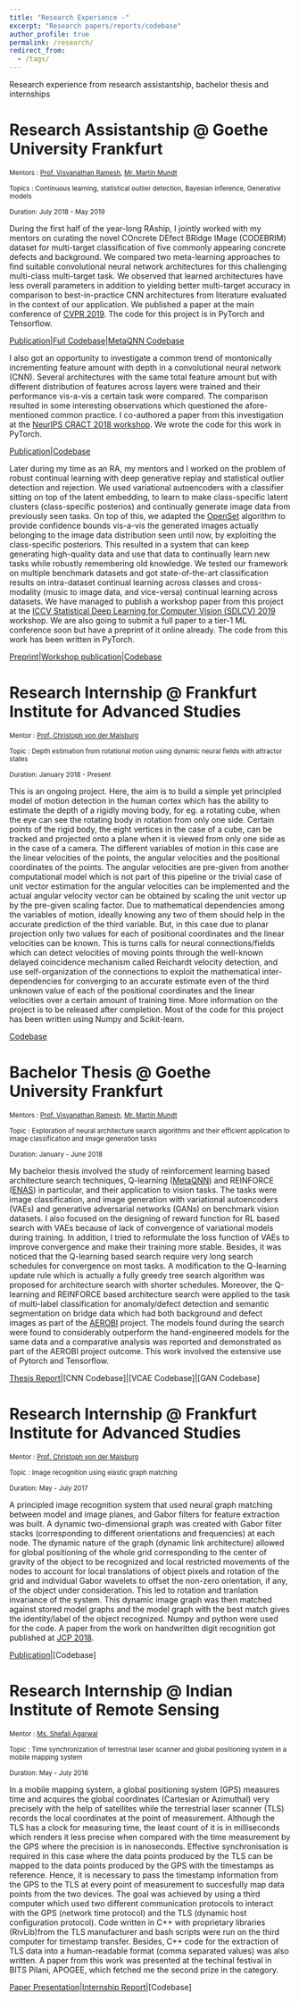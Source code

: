 ```yaml
---
title: "Research Experience -"
excerpt: "Research papers/reports/codebase"
author_profile: true
permalink: /research/
redirect_from:
  - /tags/
---
```

Research experience from research assistantship, bachelor thesis and internships

# Research Assistantship @ Goethe University Frankfurt 
<small>Mentors : [Prof. Visvanathan Ramesh], [Mr. Martin Mundt]</small> 

<small>Topics : Continuous learning, statistical outlier detection, Bayesian inference, Generative models  </small>

<small>Duration: July 2018 - May 2019</small>

<!-- [//]: # (Primarily, I have been jointly working on curating the novel COncrete DEfect BRidge IMage dataset (CODEBRIM) for multi-target classification of five commonly appearing concrete defects. We have compared two meta-learning approaches to find suitable convolutional neural network architectures for this challenging multi-class multi-target task. We have observed that learned architectures have less overall parameters in addition to yielding better multi-target accuracy in comparison to popular CNN architectures from the literature evaluated in the context of our application. We have jointly submitted a paper from this project to a tier-1 vision conference of the likes of ECCV, CVPR, ICCV etc.) 

[//]: # ([Submitted manuscript](https://drive.google.com/open?id=1Q3kgJ0BIyIb_dl-aUi-mmVzQ8xl_srfy)) -->

During the first half of the year-long RAship, I jointly worked with my mentors on curating the novel COncrete DEfect BRidge IMage (CODEBRIM) dataset for multi-target classification of five commonly appearing concrete defects and background. We compared two meta-learning approaches to find suitable convolutional neural network architectures for this challenging multi-class multi-target task. We observed that learned architectures have less overall parameters in addition to yielding better multi-target accuracy in comparison to best-in-practice CNN architectures from literature evaluated in the context of our application. We published a paper at the main conference of [CVPR 2019](http://cvpr2019.thecvf.com/). The code for this project is in PyTorch and Tensorflow.

[Publication](http://openaccess.thecvf.com/content_CVPR_2019/html/Mundt_Meta-Learning_Convolutional_Neural_Architectures_for_Multi-Target_Concrete_Defect_Classification_With_CVPR_2019_paper.html)|[Full Codebase](https://github.com/MrtnMndt/meta-learning-CODEBRIM)|[MetaQNN Codebase](https://github.com/SAGNIKMJR/CODEBRIM_MetaQNN)

I also got an opportunity to investigate a common trend of montonically incrementing feature amount with depth in a convolutional neural network (CNN). Several architectures with the same total feature amount but with different distribution of features across layers were trained and their performance vis-a-vis a certain task were compared. The comparison resulted in some interesting observations which questioned the afore-mentioned common practice. I co-authored a paper from this investigation at the [NeurIPS CRACT 2018 workshop](https://ml-critique-correct.github.io/). We wrote the code for this work in PyTorch.

[Publication](https://arxiv.org/abs/1812.05836)|[Codebase](https://github.com/MrtnMndt/Rethinking_CNN_Layerwise_Feature_Amounts)

Later during my time as an RA, my mentors and I worked on the problem of robust continual learning with deep generative replay and statistical outlier detection and rejection.  We used variational autoencoders with a classifier sitting on top of the latent embedding, to learn to make class-specific latent clusters (class-specific posterios) and continually generate image data from previously seen tasks. On top of this, we adapted the [OpenSet](https://arxiv.org/abs/1511.06233) algorithm to provide confidence bounds vis-a-vis the generated images actually belonging to the image data distribution seen until now, by exploiting the class-specific posteriors. This resulted in a system that can keep generating high-quality data and use that data to continually learn new tasks while robustly remembering old knowledge. We tested our framework on multiple benchmark datasets and got state-of-the-art classification results on intra-dataset continual learning across classes and cross-modality (music to image data, and vice-versa) continual learning across datasets. We have managed to publish a workshop paper from this project at the [ICCV Statistical Deep Learning for Computer Vision (SDLCV) 2019](http://www.sdlcv-workshop.com/) workshop. We are also going to submit a full paper to a tier-1 ML conference soon but have a preprint of it online already. The code from this work has been written in PyTorch.

[Preprint](https://arxiv.org/abs/1905.12019)|[Workshop publication](https://arxiv.org/abs/1908.09625)|[Codebase](https://github.com/MrtnMndt/meta-learning-CODEBRIM)

# Research Internship @ Frankfurt Institute for Advanced Studies
<small>Mentor : [Prof. Christoph von der Malsburg]</small> 

<small>Topic : Depth estimation from rotational motion using dynamic neural fields with attractor states</small>

<small>Duration: January 2018 - Present</small>


This is an ongoing project. Here, the aim is to build a simple yet principled model of motion detection in the human cortex which has the ability to estimate the depth of a rigidly moving body, for eg. a rotating cube, when the eye can see the rotating body in rotation from only one side. Certain points of the rigid body, the eight vertices in the case of a cube, can be tracked and projected onto a plane when it is viewed from only one side as in the case of a camera. The different variables of motion in this case are the linear velocities of the points, the angular velocities and the positional coordinates of the points. The angular velocities are pre-given from another computational model which is not part of this pipeline or the trivial case of unit vector estimation for the angular velocities can be implemented and the actual angular velocity vector can be obtained by scaling the unit vector up by the pre-given scaling factor. Due to  mathematical dependencies among the variables of motion, ideally knowing any two of them should help in the accurate prediction of the third variable. But, in this case due to planar projection only two values for each of positional coordinates and the linear velocities can be known. This is turns calls for neural connections/fields which can detect velocities of moving points through the well-known delayed coincidence mechanism called Reichardt velocity detection, and use self-organization of the connections to exploit the mathematical inter-dependencies for converging to an accurate estimate even of the third unknown value of each of the positional coordinates and the linear velocities over a certain amount of training time. More information on the project is to be released after completion. Most of the code for this project has been written using Numpy and Scikit-learn.

[Codebase](https://github.com/SAGNIKMJR/DepthEstimation_from_Motion_in_Cortex)

# Bachelor Thesis @ Goethe University Frankfurt
<small>Mentors : [Prof. Visvanathan Ramesh], [Mr. Martin Mundt]</small> 

<small>Topic : Exploration of neural architecture search algorithms and their efficient application to image classification and image generation tasks</small>

<small>Duration: January - June 2018</small>


My bachelor thesis involved the study of reinforcement learning based architecture search techniques, Q-learning ([MetaQNN]) and REINFORCE ([ENAS]) in particular, and their application to vision tasks. The tasks were image classification, and image generation with variational autoencoders (VAEs) and generative adversarial networks (GANs) on benchmark vision datasets. I also focused on the designing of reward function for RL based search with VAEs because of lack of convergence of variational models during training. In addition, I tried to reformulate the loss function of VAEs to improve convergence and make their training more stable. Besides, it was noticed that the Q-learning based search require very long search schedules for convergence on most tasks. A modification to the Q-learning update rule which is actually a fully greedy tree search algorithm was proposed for architecture search with shorter schedules. Moreover, the Q-learning and REINFORCE based architecture search were applied to the task of multi-label classification for anomaly/defect detection and semantic segmentation on bridge data which had both background and defect images as part of the [AEROBI] project. The models found during the search were found to considerably outperform the hand-engineered models for the same data and a comparative analysis was reported and demonstrated as part of the AEROBI project outcome. This work involved the extensive use of Pytorch and Tensorflow.

[Thesis Report]|[CNN Codebase]|[VCAE Codebase]|[GAN Codebase]


# Research Internship @ Frankfurt Institute for Advanced Studies
<small>Mentor : [Prof. Christoph von der Malsburg]</small> 

<small>Topic : Image recognition using elastic graph matching</small>

<small>Duration: May - July 2017</small>

A principled image recognition system that used neural graph matching between model and image planes, and Gabor filters for feature extraction was built. A dynamic two-dimensional graph was created with Gabor filter stacks (corresponding to different orientations and frequencies) at each node. The dynamic nature of the graph (dynamic link architecture) allowed for global positioning of the whole grid corresponding to the center of gravity of the object to be recognized and local restricted movements of the nodes to account for local translations of object pixels and rotation of the grid and individual Gabor wavelets to offset the non-zero orientation, if any, of the object under consideration. This led to rotation and tranlation invariance of the system. This dynamic image graph was then matched against stored model graphs and the model graph with the best match gives the identity/label of the object recognized. Numpy and python were used for the code. A paper from the work on handwritten digit recognition got published at [JCP 2018].

[Publication]|[Codebase]

# Research Internship @ Indian Institute of Remote Sensing
<small>Mentor : [Ms. Shefali Agarwal]</small> 

<small>Topic : Time synchronization of terrestrial laser scanner and global positioning system in a mobile mapping system</small>

<small>Duration: May - July 2016</small>

In a mobile mapping system, a global positioning system (GPS) measures time and acquires the global coordinates (Cartesian or Azimuthal) very precisely with the help of satellites while the terrestrial laser scanner (TLS) records the local coordinates at the point of measurement. Although the TLS has a clock for measuring time, the least count of it is in milliseconds which renders it less precise when compared with the time measurement by the GPS where the precision is in nanoseconds. Effective synchronisation is required in this case where the data points produced by the TLS can be mapped to the data points produced by the GPS with the timestamps as reference. Hence, it is necessary to pass the timestamp information from the GPS to the TLS at every point of measurement to succesfully map data points from the two devices. The goal was achieved by using a third computer which used two different communication protocols to interact with the GPS (network time protocol) and the TLS (dynamic host configuration protocol). Code written in C++ with proprietary libraries (RivLib)from the TLS manufacturer and bash scripts were run on the third computer for timestamp transfer. Besides, C++ code for the extraction of TLS data into a human-readable format (comma separated values) was also written. A paper from this work was presented at the techinal festival in BITS Pilani, APOGEE, which fetched me the second prize in the category.

[Paper Presentation]|[Internship Report]|[Codebase]

[Prof. Visvanathan Ramesh]:<https://scholar.google.co.in/citations?hl=en&user=SS10xIgAAAAJ&view_op=list_works>
[AEROBI]:<http://www.aerobi.eu/>
[WACV 2019]:<http://wacv19.wacv.net/>
[Thesis Report]:<https://sagnikmjr.github.io/files/Bachelor_Thesis_Report.pdf>
[Codebase - Architecture Search - Image Classification]:<https://github.com/SAGNIKMJR/MetaQNN_ImageClassification_PyTorch>
[Codebase - Architecture Search - Image Generation - VCAE]:<https://github.com/SAGNIKMJR/MetaQNN_ImageGenerationVCAE_PyTorch>
[Codebase - Architecture Search - Image Generation - GAN]:<https://github.com/SAGNIKMJR/MetaQNN_ImageGenerationGAN_DiscriminatorFixed_PyTorch>
[Prof. Christoph von der Malsburg]:<https://en.wikipedia.org/wiki/Christoph_von_der_Malsburg>
[JCP 2018]:<http://www.jcomputers.us/>
[Publication]:<http://www.jcomputers.us/index.php?m=content&c=index&a=show&catid=201&id=2862>
[Codebase - Handwritten Image Recognition - Elastic Graph Matching]:<https://github.com/SAGNIKMJR/HandwrittenDigitRecognition_ElasticMatching_Python>
[Ms. Shefali Agarwal]:<https://www.iirs.gov.in/Shefali-profile>
[Paper Presentation]:<https://sagnikmjr.github.io/files/Time_Synchronisation_in_Mobile_Mapping_System.pdf>
[Codebase - Time Synchronization - Mobile Mapping System]:<https://github.com/SAGNIKMJR/Time-Synchronisation-of-Mobile-Mapping-System>
<!-- [Codebase - Depth Estimation - Motion in Cortex]:<https://github.com/SAGNIKMJR/DepthEstimation_from_Motion_in_Cortex>
 -->
 [Internship Report]:<https://sagnikmjr.github.io/files/IIRSInternshipReport.pdf>
[NIPS 2018 Continual Learning Workshop]:<https://sites.google.com/view/continual2018/home?authuser=0>
[CVPR 2019]:<http://cvpr2019.thecvf.com/>
[MetaQNN]:<https://arxiv.org/abs/1611.02167>
[ENAS]:<https://arxiv.org/abs/1802.03268>
[Mr. Martin Mundt]:<http://martin-mundt.com/>